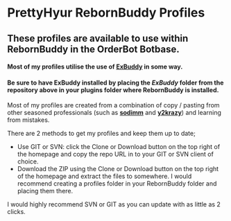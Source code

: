 # PrettyHyur RebornBuddy Profiles
## These profiles are available to use within RebornBuddy in the OrderBot Botbase.

#### Most of my profiles utilise the use of **[ExBuddy](https://github.com/Entrax643/ExBuddy)** in some way.
#### Be sure to have **ExBuddy** installed by placing the *ExBuddy* folder from the repository above in your **plugins** folder where RebornBuddy is installed.

Most of my profiles are created from a combination of copy / pasting from other seasoned professionals (such as **[sodimm](https://github.com/sodimm)** and **[y2krazy](https://github.com/y2krazy)**) and learning from mistakes.

There are 2 methods to get my profiles and keep them up to date;

* Use GIT or SVN: click the Clone or Download button on the top right of the homepage and copy the repo URL in to your GIT or SVN client of choice.
* Download the ZIP using the Clone or Download button on the top right of the homepage and extract the files to somewhere. I would recommend creating a profiles folder in your RebornBuddy folder and placing them there.

I would highly recommend SVN or GIT as you can update with as little as 2 clicks.
